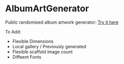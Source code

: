 # AlbumArtGenerator

Public randomised album artwork generator:
<a href='https://cranky-neumann-48ef3b.netlify.app/'>Try it here</a>

To Add:
- Flexible Dimensions
- Local gallery / Previously generated
- Flexible scaffold image count
- Diffeent Fonts
